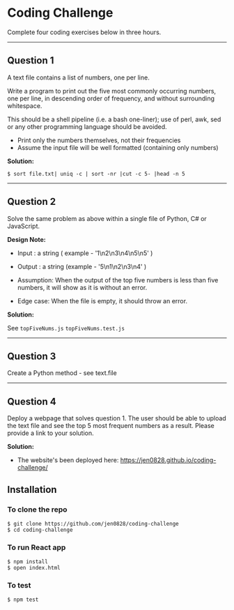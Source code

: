 # Coding Challenge

Complete four coding exercises below in three hours.

----------
Question 1 
---
A text file contains a list of numbers, one per line.

Write a program to print out the five most commonly occurring numbers, one per line, in descending order of frequency, and without surrounding whitespace.

This should be a shell pipeline (i.e. a bash one-liner); use of perl, awk, sed or any other programming language should be avoided.

 - Print only the numbers themselves, not their frequencies
 - Assume the input file will be well formatted (containing only numbers)

**Solution:**
 ```
$ sort file.txt| uniq -c | sort -nr |cut -c 5- |head -n 5 

```

----------
Question 2
---

Solve the same problem as above within a single file of Python, C# or JavaScript.

**Design Note:**

* Input : a string ( example - '1\n2\n3\n4\n5\n5' )
* Output : a string (example - '5\n1\n2\n3\n4' )

* Assumption: When the output of the top five numbers is less than five numbers, it will show as it is without an error.
* Edge case: When the file is empty, it should throw an error.

**Solution:**

See `topFiveNums.js` `topFiveNums.test.js` 

----------
Question 3 
---

Create a Python method - see text.file

----------
Question 4
---
Deploy a webpage that solves question 1. The user should be able to upload the text file and see the top 5 most frequent numbers as a result. Please provide a link to your solution.

**Solution:**
* The website's been deployed here: https://jen0828.github.io/coding-challenge/

## Installation
### To clone the repo
```shell
$ git clone https://github.com/jen0828/coding-challenge
$ cd coding-challenge
```

### To run React app
``` shell
$ npm install
$ open index.html
```

### To test 
```shell
$ npm test
```
